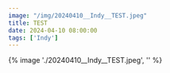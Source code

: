 ```yaml
---
image: "/img/20240410__Indy__TEST.jpeg"
title: TEST 
date: 2024-04-10 08:00:00
tags: ['Indy']
---
```

{% image './20240410__Indy__TEST.jpeg', '' %}